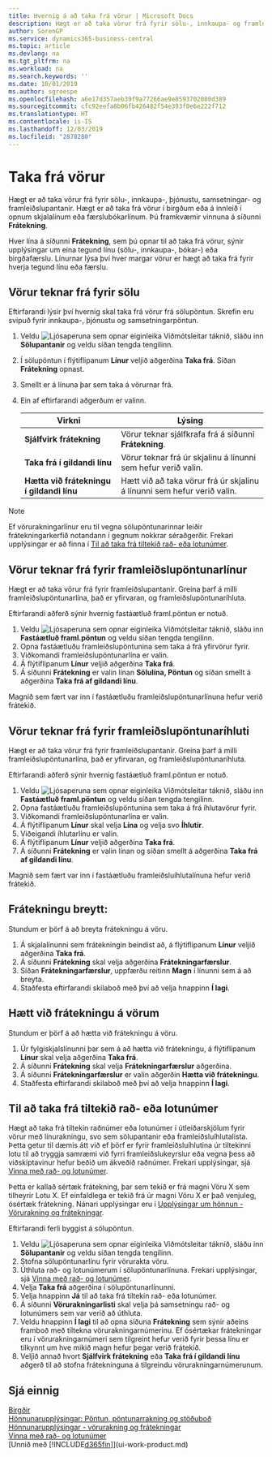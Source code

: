 ```yaml
---
title: Hvernig á að taka frá vörur | Microsoft Docs
description: Hægt er að taka vörur frá fyrir sölu-, innkaupa- og framleiðslupantanir. Hægt er að taka frá vörur í birgðum eða á innleið í opnum skjalalínum.
author: SorenGP
ms.service: dynamics365-business-central
ms.topic: article
ms.devlang: na
ms.tgt_pltfrm: na
ms.workload: na
ms.search.keywords: ''
ms.date: 10/01/2019
ms.author: sgroespe
ms.openlocfilehash: a6e17d357aeb39f9a77266ae9e8593702080d389
ms.sourcegitcommit: cfc92eefa8b06fb426482f54e393f0e6e222f712
ms.translationtype: HT
ms.contentlocale: is-IS
ms.lasthandoff: 12/03/2019
ms.locfileid: "2878280"
---
```

# <a name="reserve-items"></a>Taka frá vörur
Hægt er að taka vörur frá fyrir sölu-, innkaupa-, þjónustu, samsetningar- og framleiðslupantanir. Hægt er að taka frá vörur í birgðum eða á innleið í opnum skjalalínum eða færslubókarlínum. Þú framkvæmir vinnuna á síðunni **Frátekning**.

Hver lína á síðunni **Frátekning**, sem þú opnar til að taka frá vörur, sýnir upplýsingar um eina tegund línu (sölu-, innkaupa-, bókar-) eða birgðafærslu. Línurnar lýsa því hver margar vörur er hægt að taka frá fyrir hverja tegund línu eða færslu.

## <a name="to-reserve-items-for-sales"></a>Vörur teknar frá fyrir sölu
Eftirfarandi lýsir því hvernig skal taka frá vörur frá sölupöntun. Skrefin eru svipuð fyrir innkaupa-, þjónustu og samsetningarpöntun.  
1.  Veldu ![Ljósaperuna sem opnar eiginleika Viðmótsleitar](media/ui-search/search_small.png "Segðu mér hvað þú vilt gera") táknið, sláðu inn **Sölupantanir** og veldu síðan tengda tengilinn.  
2.  Í sölupöntun í flýtiflipanum **Línur** veljið aðgerðina **Taka frá**. Síðan **Frátekning** opnast.  
3. Smellt er á línuna þar sem taka á vörurnar frá.  
4. Ein af eftirfarandi aðgerðum er valinn.  

    |**Virkni**|**Lýsing**|
    |------------------|---------------------|  
    |**Sjálfvirk frátekning**|Vörur teknar sjálfkrafa frá á síðunni **Frátekning**.|  
    |**Taka frá í gildandi línu**|Vörur teknar frá úr skjalinu á línunni sem hefur verið valin.|  
    |**Hætta við frátekningu í gildandi línu**|Hætt við að taka vörur frá úr skjalinu á línunni sem hefur verið valin.|

> [!NOTE]  
>  Ef vörurakningarlínur eru til vegna sölupöntunarinnar leiðir frátekningarkerfið notandann í gegnum nokkrar séraðgerðir. Frekari upplýsingar er að finna í [Til að taka frá tiltekið rað- eða lotunúmer](inventory-how-to-reserve-items.md#to-reserve-a-specific-serial-or-lot-number).  

## <a name="to-reserve-an-item-for-a-production-order-line"></a>Vörur teknar frá fyrir framleiðslupöntunarlínur  
Hægt er að taka vörur frá fyrir framleiðslupantanir. Greina þarf á milli framleiðslupöntunarlína, það er yfirvaran, og framleiðslupöntunaríhluta.

Eftirfarandi aðferð sýnir hvernig fastáætluð framl.pöntun er notuð.   
1. Veldu ![Ljósaperuna sem opnar eiginleika Viðmótsleitar](media/ui-search/search_small.png "Segðu mér hvað þú vilt gera") táknið, sláðu inn **Fastáætluð framl.pöntun** og veldu síðan tengda tengilinn.  
2. Opna fastáætluðu framleiðslupöntunina sem taka á frá yfirvörur fyrir.  
3. Viðkomandi framleiðslupöntunarlína er valin.  
4. Á flýtiflipanum **Línur** veljið aðgerðina **Taka frá**.
5. Á síðunni **Frátekning** er valin línan **Sölulína, Pöntun** og síðan smellt á aðgerðina **Taka frá af gildandi línu**.  

Magnið sem fært var inn í fastáætluðu framleiðslupöntunarlínuna hefur verið frátekið.

## <a name="to-reserve-items-for-production-order-components"></a>Vörur teknar frá fyrir framleiðslupöntunaríhluti  
Hægt er að taka vörur frá fyrir framleiðslupantanir. Greina þarf á milli framleiðslupöntunarlína, það er yfirvaran, og framleiðslupöntunaríhluta.

Eftirfarandi aðferð sýnir hvernig fastáætluð framl.pöntun er notuð.    
1. Veldu ![Ljósaperuna sem opnar eiginleika Viðmótsleitar](media/ui-search/search_small.png "Segðu mér hvað þú vilt gera") táknið, sláðu inn **Fastáætluð framl.pöntun** og veldu síðan tengda tengilinn.  
2. Opna fastáætluðu framleiðslupöntunina sem taka á frá íhlutavörur fyrir.  
3. Viðkomandi framleiðslupöntunarlína er valin.  
4. Á flýtiflipanum **Línur** skal velja **Lína** og velja svo **Íhlutir**.  
5. Viðeigandi íhlutarlínu er valin.  
6. Á flýtiflipanum **Línur** veljið aðgerðina **Taka frá**.  
7. Á síðunni **Frátekning** er valin línan og síðan smellt á aðgerðina **Taka frá af gildandi línu**.  

Magnið sem fært var inn í fastáætluðu framleiðsluíhlutalínuna hefur verið frátekið.

## <a name="to-change-a-reservation"></a>Frátekningu breytt:  
Stundum er þörf á að breyta frátekningu á vöru.   
1. Á skjalalínunni sem frátekningin beindist að, á flýtiflipanum **Línur** veljið aðgerðina **Taka frá**.  
2. Á síðunni **Frátekning** skal velja aðgerðina **Frátekningarfærslur**.
3. Síðan **Frátekningarfærslur**, uppfærðu reitinn **Magn** í línunni sem á að breyta.
4. Staðfesta eftirfarandi skilaboð með því að velja hnappinn **Í lagi**.

## <a name="to-cancel-a-reservation"></a>Hætt við frátekningu á vörum  
Stundum er þörf á að hætta við frátekningu á vöru.   
1. Úr fylgiskjalslínunni þar sem á að hætta við frátekningu, á flýtiflipanum **Línur** skal velja aðgerðina **Taka frá**.  
2. Á síðunni **Frátekning** skal velja **Frátekningarfærslur** aðgerðina.  
3.  Á síðunni **Frátekningarfærslur** er valin aðgerðin **Hætta við frátekningu**.  
4.  Staðfesta eftirfarandi skilaboð með því að velja hnappinn **Í lagi**.  

## <a name="to-reserve-a-specific-serial-or-lot-number"></a>Til að taka frá tiltekið rað- eða lotunúmer  
Hægt að taka frá tiltekin raðnúmer eða lotunúmer í útleiðarskjölum fyrir vörur með línurakningu, svo sem sölupantanir eða framleiðsluíhlutalista. Þetta getur til dæmis átt við ef þörf er fyrir framleiðsluíhlutina úr tiltekinni lotu til að tryggja samræmi við fyrri framleiðslukeyrslur eða vegna þess að viðskiptavinur hefur beðið um ákveðið raðnúmer. Frekari upplýsingar, sjá [Vinna með rað- og lotunúmer](inventory-how-work-item-tracking.md).

Þetta er kallað sértæk frátekning, þar sem tekið er frá magni Vöru X sem tilheyrir Lotu X. Ef einfaldlega er tekið frá úr magni Vöru X er það venjuleg, ósértæk frátekning. Nánari upplýsingar eru í [Upplýsingar um hönnun - Vörurakning og frátekningar](design-details-item-tracking-and-reservations.md).

Eftirfarandi ferli byggist á sölupöntun.    
1. Veldu ![Ljósaperuna sem opnar eiginleika Viðmótsleitar](media/ui-search/search_small.png "Segðu mér hvað þú vilt gera") táknið, sláðu inn **Sölupantanir** og veldu síðan tengda tengilinn.  
2. Stofna sölupöntunarlínu fyrir vörurakta vöru.  
3. Úthluta rað- og lotunúmerum í sölupöntunarlínuna. Frekari upplýsingar, sjá [Vinna með rað- og lotunúmer](inventory-how-work-item-tracking.md).
4. Velja **Taka frá** aðgerðina í sölupöntunarlínunni.  
5. Velja hnappinn **Já** til að taka frá tiltekin rað- eða lotunúmer.  
6. Á síðunni **Vörurakningarlisti** skal velja þá samsetningu rað- og lotunúmers sem var verið að úthluta.  
7. Veldu hnappinn **Í lagi** til að opna síðuna **Frátekning** sem sýnir aðeins framboð með tiltekna vörurakningarnúmerinu. Ef ósértækar frátekningar eru í vörurakningarnúmeri sem tilgreint hefur verið fyrir þessa línu er tilkynnt um hve mikið magn hefur þegar verið frátekið.  
8. Veljið annað hvort **Sjálfvirk frátekning** eða **Taka frá í gildandi línu** aðgerð til að stofna frátekninguna á tilgreindu vörurakningarnúmerunum.

## <a name="see-also"></a>Sjá einnig
[Birgðir](inventory-manage-inventory.md)  
[Hönnunarupplýsingar: Pöntun, pöntunarrakning og stöðuboð](design-details-reservation-order-tracking-and-action-messaging.md)  
[Hönnunarupplýsingar - vörurakning og frátekningar](design-details-item-tracking-and-reservations.md)  
[Vinna með rað- og lotunúmer](inventory-how-work-item-tracking.md)  
[Unnið með [!INCLUDE[d365fin](includes/d365fin_md.md)]](ui-work-product.md)
